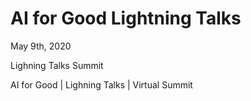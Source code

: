 # AI for Good Lightning Talks

May 9th, 2020

Lighning Talks Summit

AI for Good | Lighning Talks | Virtual Summit
